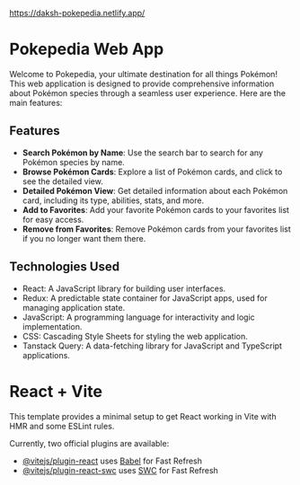 https://daksh-pokepedia.netlify.app/

# Pokepedia Web App

Welcome to Pokepedia, your ultimate destination for all things Pokémon! This web application is designed to provide comprehensive information about Pokémon species through a seamless user experience. Here are the main features:

## Features

- **Search Pokémon by Name**: Use the search bar to search for any Pokémon species by name.
- **Browse Pokémon Cards**: Explore a list of Pokémon cards, and click to see the detailed view.
- **Detailed Pokémon View**: Get detailed information about each Pokémon card, including its type, abilities, stats, and more.
- **Add to Favorites**: Add your favorite Pokémon cards to your favorites list for easy access.
- **Remove from Favorites**: Remove Pokémon cards from your favorites list if you no longer want them there.

## Technologies Used

- React: A JavaScript library for building user interfaces.
- Redux: A predictable state container for JavaScript apps, used for managing application state.
- JavaScript: A programming language for interactivity and logic implementation.
- CSS: Cascading Style Sheets for styling the web application.
- Tanstack Query: A data-fetching library for JavaScript and TypeScript applications.

# React + Vite

This template provides a minimal setup to get React working in Vite with HMR and some ESLint rules.

Currently, two official plugins are available:

- [@vitejs/plugin-react](https://github.com/vitejs/vite-plugin-react/blob/main/packages/plugin-react/README.md) uses [Babel](https://babeljs.io/) for Fast Refresh
- [@vitejs/plugin-react-swc](https://github.com/vitejs/vite-plugin-react-swc) uses [SWC](https://swc.rs/) for Fast Refresh
